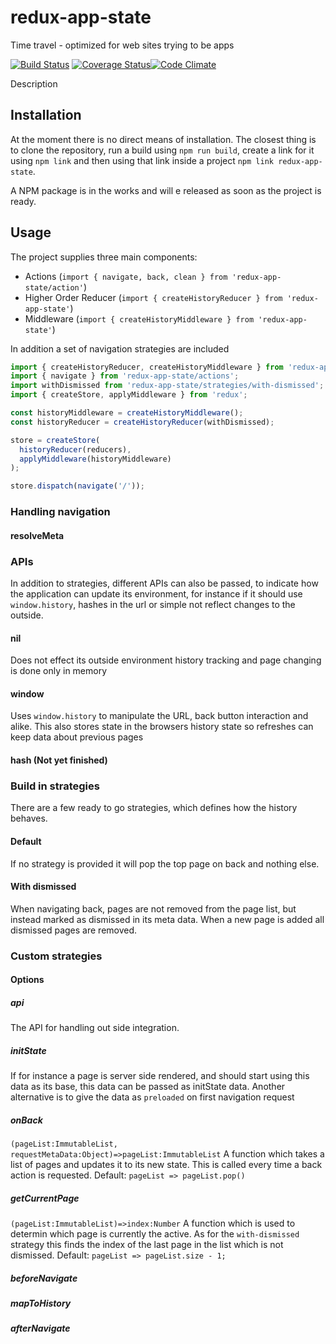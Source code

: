 # redux-app-state
Time travel - optimized for web sites trying to be apps

[![Build Status](https://travis-ci.org/trendsales/redux-app-state.svg?branch=master)](https://travis-ci.org/trendsales/redux-app-state) [![Coverage Status](https://coveralls.io/repos/github/trendsales/redux-app-state/badge.svg?branch=master)](https://coveralls.io/github/trendsales/redux-app-state?branch=master)[![Code Climate](https://codeclimate.com/github/trendsales/redux-app-state/badges/gpa.svg)](https://codeclimate.com/github/trendsales/redux-app-state)

Description

## Installation

At the moment there is no direct means of installation. The closest thing is to clone the repository, run a build using `npm run build`, create a link for it using `npm link` and then using that link inside a project `npm link redux-app-state`.

A NPM package is in the works and will e released as soon as the project is ready.

## Usage

The project supplies three main components:

* Actions (`import { navigate, back, clean } from 'redux-app-state/action'`)
* Higher Order Reducer (`import { createHistoryReducer } from 'redux-app-state'`)
* Middleware (`import { createHistoryMiddleware } from 'redux-app-state'`)

In addition a set of navigation strategies are included

```javascript
import { createHistoryReducer, createHistoryMiddleware } from 'redux-app-state';
import { navigate } from 'redux-app-state/actions';
import withDismissed from 'redux-app-state/strategies/with-dismissed';
import { createStore, applyMiddleware } from 'redux';

const historyMiddleware = createHistoryMiddleware();
const historyReducer = createHistoryReducer(withDismissed);

store = createStore(
  historyReducer(reducers),
  applyMiddleware(historyMiddleware)
);

store.dispatch(navigate('/'));
```

### Handling navigation

#### resolveMeta

### APIs
In addition to strategies, different APIs can also be passed, to indicate how the application can update its environment, for instance if it should use `window.history`, hashes in the url or simple not reflect changes to the outside.

#### nil
Does not effect its outside environment history tracking and page changing is done only in memory

#### window
Uses `window.history` to manipulate the URL, back button interaction and alike. This also stores state in the browsers history state so refreshes can keep data about previous pages

#### hash (Not yet finished)

### Build in strategies
There are a few ready to go strategies, which defines how the history behaves.

#### Default
If no strategy is provided it will pop the top page on back and nothing else.

#### With dismissed
When navigating back, pages are not removed from the page list, but instead marked as dismissed in its meta data. When a new page is added all dismissed pages are removed.

### Custom strategies

#### Options

##### api
The API for handling out side integration.

##### initState
If for instance a page is server side rendered, and should start using this data as its base, this data can be passed as initState data. Another alternative is to give the data as `preloaded` on first navigation request

##### onBack
`(pageList:ImmutableList, requestMetaData:Object)=>pageList:ImmutableList` A function which takes a list of pages and updates it to its new state. This is called every time a back action is requested.
Default: `pageList => pageList.pop()`

##### getCurrentPage
`(pageList:ImmutableList)=>index:Number` A function which is used to determin which page is currently the active. As for the `with-dismissed` strategy this finds the index of the last page in the list which is not dismissed.
Default: `pageList => pageList.size - 1;`

##### beforeNavigate

##### mapToHistory

##### afterNavigate
